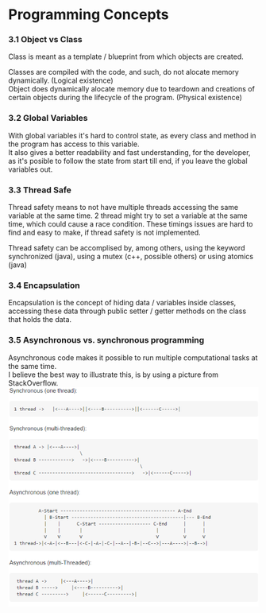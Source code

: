 # Programming Concepts

### 3.1 Object vs Class

Class is meant as a template / blueprint from which objects are created.

Classes are compiled with the code, and such, do not alocate memory dynamically. (Logical existence)  
Object does dynamically alocate memory due to teardown and creations of certain objects during the lifecycle of the program. (Physical existence)

### 3.2 Global Variables

With global variables it's hard to control state, as every class and method in the program has access to this variable.  
It also gives a better readability and fast understanding, for the developer, as it's posible to follow the state from start till end, if you leave the global variables out.

### 3.3 Thread Safe

Thread safety means to not have multiple threads accessing the same variable at the same time. 2 thread might try to set a variable at the same time, which could cause a race condition. These timings issues are hard to find and easy to make, if thread safety is not implemented.

Thread safety can be accomplised by, among others, using the keyword synchronized (java), using a mutex (c++, possible others) or using atomics (java)

### 3.4 Encapsulation

Encapsulation is the concept of hiding data / variables inside classes, accessing these data through public setter / getter methods on the class that holds the data.

### 3.5 Asynchronous vs. synchronous programming

Asynchronous code makes it possible to run multiple computational tasks at the same time.  
I believe the best way to illustrate this, is by using a picture from StackOverflow.  
![](assets/async.png)